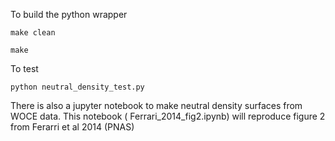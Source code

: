 To build the python wrapper

	make clean

	make

To test

	python neutral_density_test.py

There is also a jupyter notebook to make neutral density surfaces from WOCE data. This notebook ( Ferrari_2014_fig2.ipynb) will reproduce figure 2 from Ferarri et al 2014 (PNAS)
 
